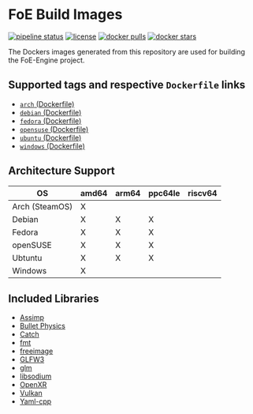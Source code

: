 # FoE Build Images

[![pipeline status](https://git.stabletec.com/foe/build-images/badges/main/pipeline.svg)](https://git.stabletec.com/foe/build-images/commits/main)
[![license](https://img.shields.io/badge/license-Apache%202.0-blue.svg)](https://git.stabletec.com/foe/build-images/blob/main/LICENSE)
[![docker pulls](https://img.shields.io/docker/pulls/stabletec/build-foe.svg)](https://hub.docker.com/r/stabletec/build-foe/)
[![docker stars](https://img.shields.io/docker/stars/stabletec/build-foe.svg)](https://hub.docker.com/r/stabletec/build-foe/)

The Dockers images generated from this repository are used for building the FoE-Engine project.

## Supported tags and respective `Dockerfile` links

- [`arch` (Dockerfile)](https://git.stabletec.com/foe/build-images/blob/main/arch/Dockerfile)
- [`debian` (Dockerfile)](https://git.stabletec.com/foe/build-images/blob/main/debian/Dockerfile)
- [`fedora` (Dockerfile)](https://git.stabletec.com/foe/build-images/blob/main/fedora/Dockerfile)
- [`opensuse` (Dockerfile)](https://git.stabletec.com/foe/build-images/blob/main/opensuse/Dockerfile)
- [`ubuntu` (Dockerfile)](https://git.stabletec.com/foe/build-images/blob/main/ubuntu/Dockerfile)
- [`windows` (Dockerfile)](https://git.stabletec.com/foe/build-images/blob/main/windows/Dockerfile)

## Architecture Support

| OS             | amd64 | arm64 | ppc64le | riscv64 |
| -------------- | ----- | ----- | ------- | ------- |
| Arch (SteamOS) | X     |       |         |         |
| Debian         | X     | X     | X       |         |
| Fedora         | X     | X     | X       |         |
| openSUSE       | X     | X     | X       |         |
| Ubtuntu        | X     | X     | X       |         |
| Windows        | X     |       |         |         |

## Included Libraries

- [Assimp](https://github.com/assimp/assimp)
- [Bullet Physics](https://github.com/bulletphysics/bullet3)
- [Catch](https://github.com/catchorg/Catch2)
- [fmt](https://github.com/fmtlib/fmt)
- [freeimage](https://freeimage.sourceforge.io/)
- [GLFW3](https://glfw.org)
- [glm](https://github.com/g-truc/glm)
- [libsodium](https://doc.libsodium.org/)
- [OpenXR](https://www.khronos.org/OpenXR/)
- [Vulkan](https://www.khronos.org/vulkan/)
- [Yaml-cpp](https://github.com/jbeder/yaml-cpp)